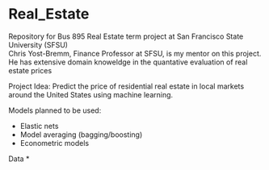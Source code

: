 # Real_Estate
Repository for Bus 895 Real Estate term project at San Francisco State University (SFSU) <br>
Chris Yost-Bremm, Finance Professor at SFSU, is my mentor on this project. He has extensive domain knoweldge in the quantative evaluation of real estate prices

Project Idea:
Predict the price of residential real estate in local markets around the United States using machine learning.

Models planned to be used:
* Elastic nets
* Model averaging (bagging/boosting)
* Econometric models

Data
* 



